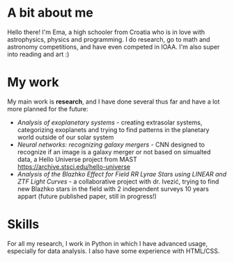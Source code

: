 # A bit about me
Hello there! I'm Ema, a high schooler from Croatia who is in love with astrophysics, physics and programming. I do research, go to math and astronomy competitions, and have even competed in IOAA. I'm also super into reading and art :)

# My work
My main work is **research**, and I have done several thus far and have a lot more planned for the future:

- _Analysis of exoplanetary systems_ - creating extrasolar systems, categorizing exoplanets and trying to find patterns in the planetary world outside of our solar system
- _Neural networks: recognizing galaxy mergers_ - CNN designed to recognize if an image is a galaxy merger or not based on simualted data, a Hello Universe project from MAST https://archive.stsci.edu/hello-universe
- _Analysis of the Blazhko Effect for Field RR Lyrae Stars using LINEAR and ZTF Light Curves_ - a collaborative project with dr. Ivezić, trying to find new Blazhko stars in the field with 2 independent surveys 10 years appart (future published paper, still in progress!)

# Skills
For all my research, I work in Python in which I have advanced usage, especially for data analysis. I also have some experience with HTML/CSS. 


<!---
emadonev/emadonev is a ✨ special ✨ repository because its `README.md` (this file) appears on your GitHub profile.
You can click the Preview link to take a look at your changes.
--->
